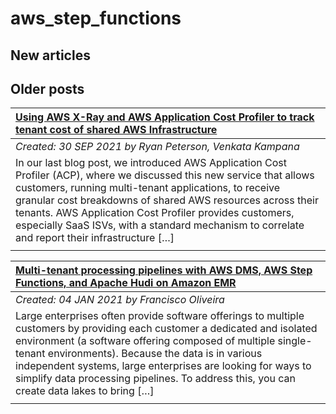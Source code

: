 # aws_step_functions

## New articles

## Older posts
| [Using AWS X-Ray and AWS Application Cost Profiler to track tenant cost of shared AWS Infrastructure](https://aws.amazon.com/blogs/mt/using-aws-x-ray-and-aws-application-cost-profiler-to-track-tenant-cost-of-shared-aws-infrastructure/) |
|:----------|
| *Created: 30 SEP 2021 by Ryan Peterson, Venkata Kampana* | 
| In our last blog post, we introduced AWS Application Cost Profiler (ACP), where we discussed this new service that allows customers, running multi-tenant applications, to receive granular cost breakdowns of shared AWS resources across their tenants. AWS Application Cost Profiler provides customers, especially SaaS ISVs, with a standard mechanism to correlate and report their infrastructure […] | 
|  | 

| [Multi-tenant processing pipelines with AWS DMS, AWS Step Functions, and Apache Hudi on Amazon EMR](https://aws.amazon.com/blogs/big-data/multi-tenant-processing-pipelines-with-aws-dms-aws-step-functions-and-apache-hudi-on-amazon-emr/) |
|:----------|
| *Created: 04 JAN 2021 by Francisco Oliveira* | 
| Large enterprises often provide software offerings to multiple customers by providing each customer a dedicated and isolated environment (a software offering composed of multiple single-tenant environments). Because the data is in various independent systems, large enterprises are looking for ways to simplify data processing pipelines. To address this, you can create data lakes to bring […] | 
|  | 

